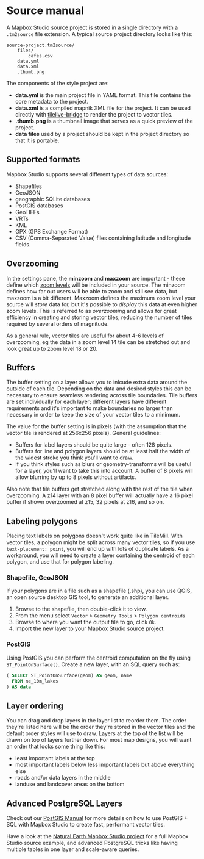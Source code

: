 Source manual
=============

A Mapbox Studio source project is stored in a single directory with a `.tm2source` file extension. A typical source project directory looks like this:

    source-project.tm2source/
        files/
            cafes.csv
        data.yml
        data.xml
        .thumb.png

The components of the style project are:

- **data.yml** is the main project file in YAML format. This file contains the core metadata to the project.
- **data.xml** is a compiled mapnik XML file for the project. It can be used directly with [tilelive-bridge](https://github.com/mapbox/tilelive-bridge) to render the project to vector tiles.
- **.thumb.png** is a thumbnail image that serves as a quick preview of the project.
- **data files** used by a project should be kept in the project directory so that it is portable.

Supported formats
-----------------

Mapbox Studio supports several different types of data sources: 

* Shapefiles
* GeoJSON
* geographic SQLite databases
* PostGIS databases
* GeoTIFFs
* VRTs
* KML
* GPX (GPS Exchange Format)
* CSV (Comma-Separated Value) files containing latitude and longitude fields.

Overzooming
-----------

In the settings pane, the __minzoom__ and __maxzoom__ are important - these define which [zoom levels](https://www.mapbox.com/guides/how-web-maps-work/#tiles-and-zoom-levels) will be included in your source. The minzoom defines how far out users will be able to zoom and still see data, but maxzoom is a bit different. Maxzoom defines the maximum zoom level your source will *store* data for, but it's possible to *display* this data at even higher zoom levels. This is referred to as *overzooming* and allows for great efficiency in creating and storing vector tiles, reducing the number of tiles required by several orders of magnitude.

As a general rule, vector tiles are useful for about 4-6  levels of overzooming, eg the data in a zoom level 14 tile can be stretched out and look great up to zoom level 18 or 20.

Buffers
-------

The buffer setting on a layer allows you to inlcude extra data around the outside of each tile. Depending on the data and desired styles this can be necessary to ensure seamless rendering across tile boundaries. Tile buffers are set individually for each layer; different layers have different requirements and it's important to make boundaries no larger than necessary in order to keep the size of your vector tiles to a minimum.

The value for the buffer setting is in pixels (with the assumption that the vector tile is rendered at 256x256 pixels). General guidelines:

- Buffers for label layers should be quite large - often 128 pixels.
- Buffers for line and polygon layers should be at least half the width of the widest stroke you think you'll want to draw.
- If you think styles such as blurs or geometry-transforms will be useful for a layer, you'll want to take this into account. A buffer of 8 pixels will allow blurring by up to 8 pixels without artifacts.

Also note that tile buffers get stretched along with the rest of the tile when overzooming. A z14 layer with an 8 pixel buffer will actually have a 16 pixel buffer if shown overzoomed at z15, 32 pixels at z16, and so on.

Labeling polygons
-----------------

Placing text labels on polygons doesn't work quite like in TileMill. With vector tiles, a polygon might be split across many vector tiles, so if you use `text-placement: point`, you will end up with lots of duplicate labels. As a workaround, you will need to create a layer containing the centroid of each polygon, and use that for polygon labeling.

### Shapefile, GeoJSON
If your polygons are in a file such as a shapefile (.shp), you can use QGIS, an open source desktop GIS tool, to generate an additional layer.

1. Browse to the shapefile, then double-click it to view.
2. From the menu select `Vector` > `Geometry Tools` > `Polygon centroids`
3. Browse to where you want the output file to go, click `Ok`.
4. Import the new layer to your Mapbox Studio source project.

### PostGIS
Using PostGIS you can perform the centroid computation on the fly using `ST_PointOnSurface()`. Create a new layer, with an SQL query such as:

```sql
( SELECT ST_PointOnSurface(geom) AS geom, name
  FROM ne_10m_lakes
) AS data
```

Layer ordering
--------------

You can drag and drop layers in the layer list to reorder them. The order they're listed here will be the order they're stored in the vector tiles and the default order styles will use to draw. Layers at the top of the list will be drawn on top of layers further down. For most map designs, you will want an order that looks some thing like this:

- least important labels at the top
- most important labels below less important labels but above everything else
- roads and/or data layers in the middle
- landuse and landcover areas on the bottom

Advanced PostgreSQL Layers
--------------------------

Check out our [PostGIS Manual]({{site.baseurl}}/postgis-manual/) for more details on how to use PostGIS + SQL with Mapbox Studio to create fast, performant vector tiles.

Have a look at the [Natural Earth Mapbox Studio project](https://github.com/mapbox/natural-earth-tm2) for a full Mapbox Studio source example, and advanced PostgreSQL tricks like having multiple tables in one layer and scale-aware queries.
